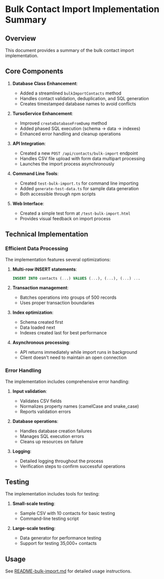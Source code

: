 # Bulk Contact Import Implementation Summary

## Overview

This document provides a summary of the bulk contact import implementation.

## Core Components

1. **Database Class Enhancement**:
   - Added a streamlined `bulkImportContacts` method
   - Handles contact validation, deduplication, and SQL generation
   - Creates timestamped database names to avoid conflicts

2. **TursoService Enhancement**:
   - Improved `createDatabaseFromDump` method
   - Added phased SQL execution (schema → data → indexes)
   - Enhanced error handling and cleanup operations

3. **API Integration**:
   - Created a new `POST /api/contacts/bulk-import` endpoint
   - Handles CSV file upload with form data multipart processing
   - Launches the import process asynchronously

4. **Command Line Tools**:
   - Created `test-bulk-import.ts` for command line importing
   - Added `generate-test-data.ts` for sample data generation
   - Both accessible through npm scripts

5. **Web Interface**:
   - Created a simple test form at `/test-bulk-import.html`
   - Provides visual feedback on import process

## Technical Implementation

### Efficient Data Processing

The implementation features several optimizations:

1. **Multi-row INSERT statements**:
   ```sql
   INSERT INTO contacts (...) VALUES (...), (...), (...) ...
   ```

2. **Transaction management**:
   - Batches operations into groups of 500 records
   - Uses proper transaction boundaries

3. **Index optimization**:
   - Schema created first
   - Data loaded next
   - Indexes created last for best performance

4. **Asynchronous processing**:
   - API returns immediately while import runs in background
   - Client doesn't need to maintain an open connection

### Error Handling

The implementation includes comprehensive error handling:

1. **Input validation**:
   - Validates CSV fields
   - Normalizes property names (camelCase and snake_case)
   - Reports validation errors

2. **Database operations**:
   - Handles database creation failures
   - Manages SQL execution errors
   - Cleans up resources on failure

3. **Logging**:
   - Detailed logging throughout the process
   - Verification steps to confirm successful operations

## Testing

The implementation includes tools for testing:

1. **Small-scale testing**:
   - Sample CSV with 10 contacts for basic testing
   - Command-line testing script

2. **Large-scale testing**:
   - Data generator for performance testing
   - Support for testing 35,000+ contacts

## Usage

See [README-bulk-import.md](./README-bulk-import.md) for detailed usage instructions.